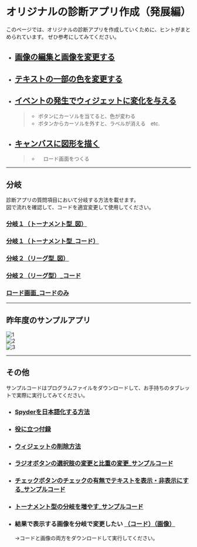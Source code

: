 # オリジナルの診断アプリ作成（発展編）
このページでは、オリジナルの診断アプリを作成していくために、ヒントがまとめられています。
ぜひ参考にしてみてください。


- ## [画像の編集と画像を変更する](Image)<br>
- ## [テキストの一部の色を変更する](Text)<br>
- ## [イベントの発生でウィジェットに変化を与える](Event)<br>
  > - ボタンにカーソルを当てると、色が変わる
  > - ボタンからカーソルを外すと、ラベルが消える　etc.
- ## [キャンバスに図形を描く](Shape)<br>
  > - 　ロード画面をつくる

---

## 分岐
診断アプリの質問項目において分岐する方法を載せます。<br>
図で流れを確認して、コードを適宜変更して使用してください。<br>

### [分岐１（トーナメント型_図）](https://github.com/UC-k/Python_App/blob/main/branch1.png)
### [分岐１（トーナメント型_コード）](https://github.com/UC-k/Python_App/blob/main/branch.py)
### [分岐２（リーグ型_図）](https://github.com/UC-k/Python_App/blob/main/branch2.png)
### [分岐２（リーグ型）_コード](https://github.com/UC-k/Python_App/blob/main/count.py)
### [ロード画面_コードのみ](https://github.com/UC-k/Python_App/blob/main/question/shindan.py)

---

## 昨年度のサンプルアプリ

![1](https://github.com/UC-k/R5_Toyama_STEAM/blob/main/NextStep/GIF/1.gif)
<br>
![2](https://github.com/UC-k/R5_Toyama_STEAM/blob/main/NextStep/GIF/2.gif)
<br>
![3](https://github.com/UC-k/R5_Toyama_STEAM/blob/main/NextStep/GIF/3.gif)

---

## その他
サンプルコードはプログラムファイルをダウンロードして、お手持ちのタブレットで実際に実行してみてください。<br>

- ### [Spyderを日本語化する方法](https://github.com/UC-k/Python_App/blob/main/japanese.md)
- ### [役に立つ付録](https://github.com/UC-k/Python_App/blob/main/tool.md)
- ### [ウィジェットの削除方法](https://github.com/UC-k/Python_App/blob/main/wgt.md)
- ### [ラジオボタンの選択肢の変更と比重の変更_サンプルコード](https://github.com/UC-k/Python_App/blob/main/question/select.py)
- ### [チェックボタンのチェックの有無でテキストを表示・非表示にする_サンプルコード](https://github.com/UC-k/Python_App/blob/main/question/hide.py)
- ### [トーナメント型の分岐を増やす_サンプルコード](https://github.com/UC-k/Python_App/blob/main/question/tournament.py)
- ### 結果で表示する画像を分岐で変更したい [（コード）](https://github.com/UC-k/Python_App/tree/main/question/tbi.py)[（画像）](https://github.com/UC-k/Python_App/tree/main/question/branch_img)
  →コードと画像の両方をダウンロードして実行してください。
